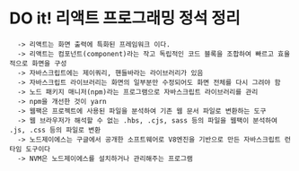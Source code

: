
# DO it! 리액트 프로그래밍 정석 정리  
      -> 리액트는 화면 출력에 특화된 프레임워크 이다.
      -> 리액트는 컴포넌트(component)라는 작고 독립적인 코드 블록을 조합하여 빠르고 효율적으로 화면을 구성
      -> 자바스크립트에는 제이쿼리, 핸들바라는 라이브러리가 있음
      -> 자바스크립트 라이브러리는 화면의 일부분만 수정되어도 화면 전체를 다시 그려야 함
      -> 노드 패키지 매니저(npm)라는 프로그램으로 자바스크립트 라이브러리를 관리
      -> npm을 개선한 것이 yarn
      -> 웹팩은 프로젝트에 사용된 파일을 분석하여 기존 웹 문서 파일로 변환하는 도구
      -> 웹 브라우저가 해석할 수 없는 .hbs, .cjs, sass 등의 파일을 웹팩이 분석하여 .js, .css 등의 파일로 변환
      -> 노드제이에스는 구글에서 공개한 소프트웨어로 V8엔진을 기반으로 만든 자바스크립트 런타임 도구이다
      -> NVM은 노드제이에스를 설치하거나 관리해주는 프로그램
      
      

